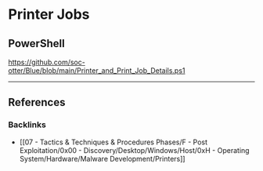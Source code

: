 # Printer Jobs

## PowerShell

https://github.com/soc-otter/Blue/blob/main/Printer_and_Print_Job_Details.ps1

---
## References

### Backlinks

- [[07 - Tactics & Techniques & Procedures Phases/F - Post Exploitation/0x00 - Discovery/Desktop/Windows/Host/0xH - Operating System/Hardware/Malware Development/Printers]]